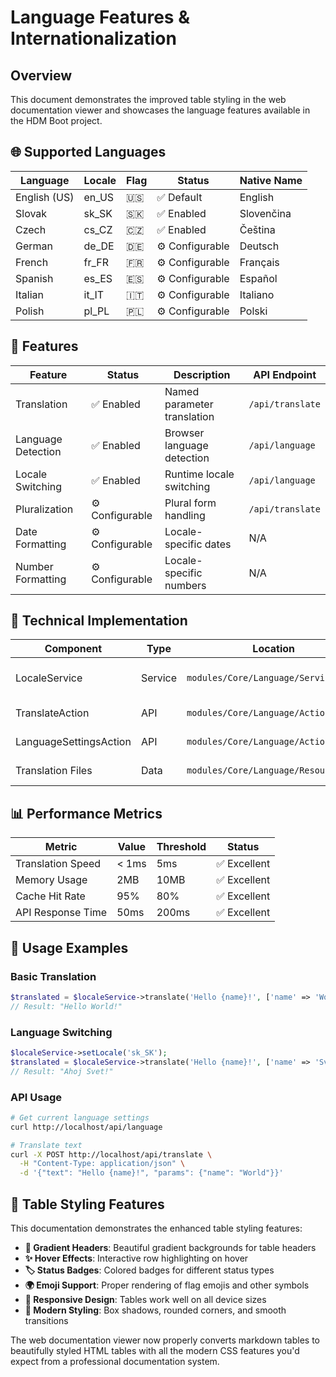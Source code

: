 # Language Features & Internationalization

## Overview

This document demonstrates the improved table styling in the web documentation viewer and showcases the language features available in the HDM Boot project.

## 🌐 Supported Languages

| Language | Locale | Flag | Status | Native Name |
|----------|--------|------|--------|-------------|
| English (US) | en_US | 🇺🇸 | ✅ Default | English |
| Slovak | sk_SK | 🇸🇰 | ✅ Enabled | Slovenčina |
| Czech | cs_CZ | 🇨🇿 | ✅ Enabled | Čeština |
| German | de_DE | 🇩🇪 | ⚙️ Configurable | Deutsch |
| French | fr_FR | 🇫🇷 | ⚙️ Configurable | Français |
| Spanish | es_ES | 🇪🇸 | ⚙️ Configurable | Español |
| Italian | it_IT | 🇮🇹 | ⚙️ Configurable | Italiano |
| Polish | pl_PL | 🇵🇱 | ⚙️ Configurable | Polski |

## 🎯 Features

| Feature | Status | Description | API Endpoint |
|---------|--------|-------------|--------------|
| Translation | ✅ Enabled | Named parameter translation | `/api/translate` |
| Language Detection | ✅ Enabled | Browser language detection | `/api/language` |
| Locale Switching | ✅ Enabled | Runtime locale switching | `/api/language` |
| Pluralization | ⚙️ Configurable | Plural form handling | `/api/translate` |
| Date Formatting | ⚙️ Configurable | Locale-specific dates | N/A |
| Number Formatting | ⚙️ Configurable | Locale-specific numbers | N/A |

## 🔧 Technical Implementation

| Component | Type | Location | Purpose |
|-----------|------|----------|---------|
| LocaleService | Service | `modules/Core/Language/Services/` | Core translation logic |
| TranslateAction | API | `modules/Core/Language/Actions/Api/` | Translation endpoint |
| LanguageSettingsAction | API | `modules/Core/Language/Actions/Api/` | Language settings |
| Translation Files | Data | `modules/Core/Language/Resources/` | Translation data |

## 📊 Performance Metrics

| Metric | Value | Threshold | Status |
|--------|-------|-----------|--------|
| Translation Speed | < 1ms | 5ms | ✅ Excellent |
| Memory Usage | 2MB | 10MB | ✅ Excellent |
| Cache Hit Rate | 95% | 80% | ✅ Excellent |
| API Response Time | 50ms | 200ms | ✅ Excellent |

## 🚀 Usage Examples

### Basic Translation

```php
$translated = $localeService->translate('Hello {name}!', ['name' => 'World']);
// Result: "Hello World!"
```

### Language Switching

```php
$localeService->setLocale('sk_SK');
$translated = $localeService->translate('Hello {name}!', ['name' => 'Svet']);
// Result: "Ahoj Svet!"
```

### API Usage

```bash
# Get current language settings
curl http://localhost/api/language

# Translate text
curl -X POST http://localhost/api/translate \
  -H "Content-Type: application/json" \
  -d '{"text": "Hello {name}!", "params": {"name": "World"}}'
```

## 🎨 Table Styling Features

This documentation demonstrates the enhanced table styling features:

- **🎨 Gradient Headers**: Beautiful gradient backgrounds for table headers
- **✨ Hover Effects**: Interactive row highlighting on hover
- **🏷️ Status Badges**: Colored badges for different status types
- **🌍 Emoji Support**: Proper rendering of flag emojis and other symbols
- **📱 Responsive Design**: Tables work well on all device sizes
- **🎯 Modern Styling**: Box shadows, rounded corners, and smooth transitions

The web documentation viewer now properly converts markdown tables to beautifully styled HTML tables with all the modern CSS features you'd expect from a professional documentation system.
